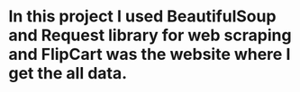 # In this project I used BeautifulSoup and Request library for web scraping and FlipCart was the website where I get the all data.
